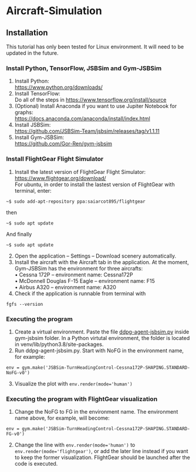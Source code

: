 # Aircraft-Simulation

## Installation
This tutorial has only been tested for Linux environment. It will need to be updated in the future.

### Install Python, TensorFlow, JSBSim and Gym-JSBSim
1. Install Python:  
https://www.python.org/downloads/
2. Install TensorFlow:  
Do all of the steps in https://www.tensorflow.org/install/source
3. (Optional) Install Anaconda if you want to use Jupiter Notebook for graphs:  
https://docs.anaconda.com/anaconda/install/index.html
4. Install JSBSim:  
https://github.com/JSBSim-Team/jsbsim/releases/tag/v1.1.11
5. Install Gym-JSBSim:  
https://github.com/Gor-Ren/gym-jsbsim

### Install FlightGear Flight Simulator
1. Install the latest version of FlightGear Flight Simulator:  
https://www.flightgear.org/download/  
For ubuntu, in order to install the lastest version of FlightGear with terminal, enter:
```
~$ sudo add-apt-repository ppa:saiarcot895/flightgear
```
then
```
~$ sudo apt update
```
And finally
```
~$ sudo apt update
```
2. Open the application – Settings – Download scenery automatically.  
3. Install the aircraft with the Aircraft tab in the application. At the moment, Gym-JSBSim has the environment for three aircrafts:  
    • Cessna 172P – environment name: Cessna172P  
    • McDonnell Douglas F-15 Eagle – environment name: F15  
    • Airbus A320 – environment name: A320  
4. Check if the application is runnable from terminal with  
```
fgfs --version
```

### Executing the program
1. Create a virtual environment. Paste the file [ddpg-agent-jsbsim.py](ddpg-agent-jsbsim.py) inside gym-jsbsim folder. In a Python virtutal environment, the folder is located in venv/lib/python3.8/site-packages.
2. Run ddpg-agent-jsbsim.py. Start with NoFG in the environment name, for example:  
```
env = gym.make('JSBSim-TurnHeadingControl-Cessna172P-SHAPING.STANDARD-NoFG-v0')
```
3. Visualize the plot with ```env.render(mode='human')```

### Executing the program with FlightGear visualization

1. Change the NoFG to FG in the environment name. The environment name above, for example, will become:  
```
env = gym.make('JSBSim-TurnHeadingControl-Cessna172P-SHAPING.STANDARD-FG-v0')
```
2. Change the line with ```env.render(mode='human')``` to ```env.render(mode='flightgear')```, or add the later line instead if you want to keep the former visualization. FlightGear should be launched after the code is executed.
